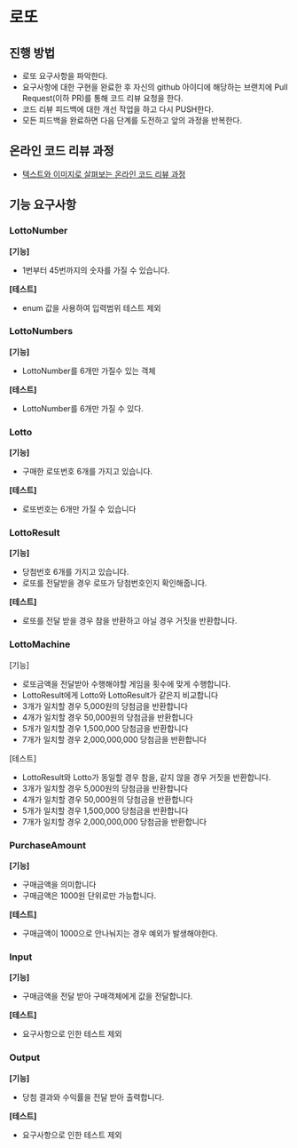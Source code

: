 # 로또
## 진행 방법
* 로또 요구사항을 파악한다.
* 요구사항에 대한 구현을 완료한 후 자신의 github 아이디에 해당하는 브랜치에 Pull Request(이하 PR)를 통해 코드 리뷰 요청을 한다.
* 코드 리뷰 피드백에 대한 개선 작업을 하고 다시 PUSH한다.
* 모든 피드백을 완료하면 다음 단계를 도전하고 앞의 과정을 반복한다.

## 온라인 코드 리뷰 과정
* [텍스트와 이미지로 살펴보는 온라인 코드 리뷰 과정](https://github.com/next-step/nextstep-docs/tree/master/codereview)

## 기능 요구사항
### LottoNumber
**[기능]**
* 1번부터 45번까지의 숫자를 가질 수 있습니다.

**[테스트]**
* enum 값을 사용하여 입력범위 테스트 제외

### LottoNumbers
**[기능]**
* LottoNumber를 6개만 가질수 있는 객체

**[테스트]**
* LottoNumber를 6개만 가질 수 있다.


### Lotto
**[기능]**
* 구매한 로또번호 6개를 가지고 있습니다.

**[테스트]**
* 로또번호는 6개만 가질 수 있습니다


### LottoResult
**[기능]**
* 당첨번호 6개를 가지고 있습니다.
* 로또를 전달받을 경우 로또가 당첨번호인지 확인해줍니다.

**[테스트]**
* 로또를 전달 받을 경우 참을 반환하고 아닐 경우 거짓을 반환합니다.

### LottoMachine
[기능]
* 로또금액을 전달받아 수행해야할 게임을 횟수에 맞게 수행합니다.
* LottoResult에게 Lotto와 LottoResult가 같은지 비교합니다
* 3개가 일치할 경우 5,000원의 당첨금을 반환합니다
* 4개가 일치할 경우 50,000원의 당첨금을 반환합니다
* 5개가 일치할 경우 1,500,000 당첨금을 반환합니다
* 7개가 일치할 경우 2,000,000,000 당첨금을 반환합니다

[테스트]
* LottoResult와 Lotto가 동일할 경우 참을, 같지 않을 경우 거짓을 반환합니다.
* 3개가 일치할 경우 5,000원의 당첨금을 반환합니다
* 4개가 일치할 경우 50,000원의 당첨금을 반환합니다
* 5개가 일치할 경우 1,500,000 당첨금을 반환합니다
* 7개가 일치할 경우 2,000,000,000 당첨금을 반환합니다

### PurchaseAmount
**[기능]**
* 구매금액을 의미합니다
* 구매금액은 1000원 단위로만 가능합니다.

**[테스트]**
* 구매금액이 1000으로 안나눠지는 경우 예외가 발생해야한다.

### Input
**[기능]**
* 구매금액을 전달 받아 구매객체에게 값을 전달합니다.

**[테스트]**
* 요구사항으로 인한 테스트 제외

### Output
**[기능]**
* 당첨 결과와 수익률을 전달 받아 출력합니다.

**[테스트]**
* 요구사항으로 인한 테스트 제외
